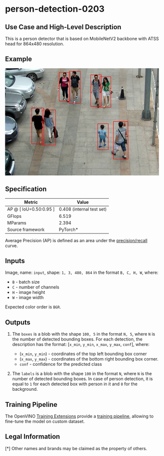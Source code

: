 # person-detection-0203

## Use Case and High-Level Description

This is a person detector that is based on MobileNetV2
backbone with ATSS head for 864x480 resolution.

## Example

![](./assets/person-detection-0203.png)

## Specification

| Metric                          | Value                                     |
|---------------------------------|-------------------------------------------|
| AP @ [ IoU=0.50:0.95 ]          | 0.408 (internal test set)                 |
| GFlops                          | 6.519                                     |
| MParams                         | 2.394                                     |
| Source framework                | PyTorch\*                                 |

Average Precision (AP) is defined as an area under
the [precision/recall](https://en.wikipedia.org/wiki/Precision_and_recall)
curve.

## Inputs

Image, name: `input`, shape: `1, 3, 480, 864` in the format `B, C, H, W`, where:

- `B` - batch size
- `C` - number of channels
- `H` - image height
- `W` - image width

Expected color order is `BGR`.

## Outputs

1. The `boxes` is a blob with the shape `100, 5` in the format `N, 5`, where `N` is the number of detected
   bounding boxes. For each detection, the description has the format:
   [`x_min`, `y_min`, `x_max`, `y_max`, `conf`], where:

    - (`x_min`, `y_min`) - coordinates of the top left bounding box corner
    - (`x_max`, `y_max`) - coordinates of the bottom right bounding box corner.
    - `conf` - confidence for the predicted class

2. The `labels` is a blob with the shape `100` in the format `N`, where `N` is the number of detected
   bounding boxes. In case of person detection, it is equal to `1` for each detected box with person in it and `0` for the background.

## Training Pipeline

The OpenVINO [Training Extensions](https://github.com/openvinotoolkit/training_extensions/blob/develop/README.md) provide a [training pipeline](https://github.com/openvinotoolkit/training_extensions/blob/develop/models/object_detection/model_templates/person-detection/readme.md), allowing to fine-tune the model on custom dataset.

## Legal Information

[*] Other names and brands may be claimed as the property of others.
